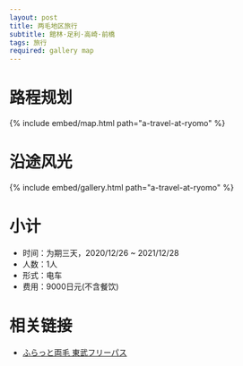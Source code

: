 ```yaml
---
layout: post
title: 两毛地区旅行
subtitle: 館林·足利·高崎·前橋
tags: 旅行
required: gallery map
---
```


# 路程规划

{% include embed/map.html path="a-travel-at-ryomo" %}

# 沿途风光

{% include embed/gallery.html path="a-travel-at-ryomo" %}

# 小计

- 时间：为期三天，2020/12/26 ~ 2021/12/28
- 人数：1人
- 形式：电车
- 费用：9000日元(不含餐饮)

# 相关链接

- [ふらっと両毛 東武フリーパス](https://www.tobu.co.jp/odekake/ticket/ryomo/furatto.html)
